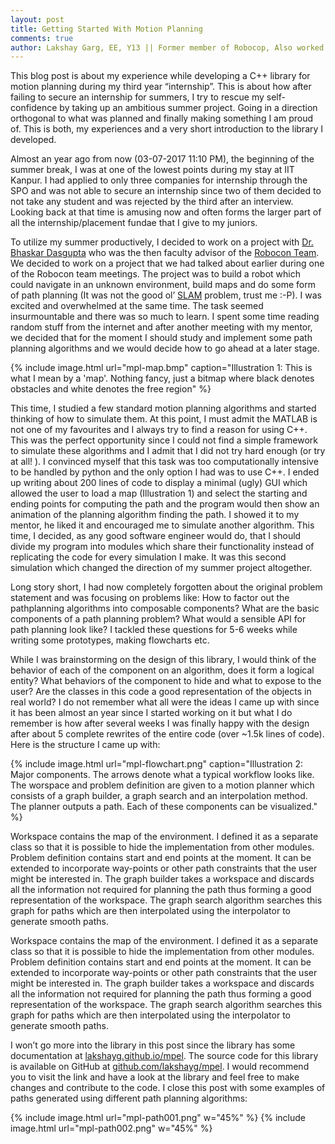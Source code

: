 ```yaml
---
layout: post
title: Getting Started With Motion Planning
comments: true
author: Lakshay Garg, EE, Y13 || Former member of Robocop, Also worked on IGVC.
---
```


This blog post is about my experience while developing a C++ library for motion
planning during my third year “internship”. This is about how after failing to
secure an internship for summers, I try to rescue my self-confidence by taking up
an ambitious summer project. Going in a direction orthogonal to what was
planned and finally making something I am proud of. This is both, my
experiences and a very short introduction to the library I developed.

Almost an year ago from now (03-07-2017 11:10 PM), the beginning of the
summer break, I was at one of the lowest points during my stay at IIT Kanpur. I
had applied to only three companies for internship through the SPO and was not
able to secure an internship since two of them decided to not take any student
and was rejected by the third after an interview. Looking back at that time is
amusing now and often forms the larger part of all the internship/placement
fundae that I give to my juniors.

To utilize my summer productively, I decided to work on a project with
[Dr. Bhaskar Dasgupta](http://home.iitk.ac.in/~dasgupta/) who was the then faculty advisor of the [Robocon Team](http://students.iitk.ac.in/robocon/). We
decided to work on a project that we had talked about earlier during one of the
Robocon team meetings. The project was to build a robot which could navigate in
an unknown environment, build maps and do some form of path planning (It was not the good ol’ [SLAM](https://en.wikipedia.org/wiki/Simultaneous_localization_and_mapping) problem, trust me :-P). I was excited and overwhelmed at the same time. The task seemed insurmountable and there was so much to learn.
I spent some time reading random stuff from the internet and after another
meeting with my mentor, we decided that for the moment I should study and
implement some path planning algorithms and we would decide how to go ahead
at a later stage.

{% include image.html url="mpl-map.bmp" caption="Illustration 1: This is what I mean by a 'map'.
Nothing fancy, just a bitmap where black denotes
obstacles and white denotes the free region" %}

This time, I studied a few standard
motion planning algorithms and started
thinking of how to simulate them. At
this point, I must admit the MATLAB is
not one of my favourites and I always
try to find a reason for using C++. This
was the perfect opportunity since I
could not find a simple framework to
simulate these algorithms and I admit
that I did not try hard enough (or try at
all! ). I convinced myself that this task
was too computationally intensive to be
handled by python and the only option I had was to use C++. I ended up writing about 200 lines of code to display a minimal (ugly) GUI which allowed the user to
load a map (Illustration 1) and select the starting and ending points for
computing the path and the program would then show an animation of the
planning algorithm finding the path. I showed it to my mentor, he liked it and
encouraged me to simulate another algorithm. This time, I decided, as any good
software engineer would do, that I should divide my program into modules which
share their functionality instead of replicating the code for every simulation I
make. It was this second simulation which changed the direction of my summer
project altogether.

Long story short, I had now completely forgotten about the original problem
statement and was focusing on problems like: How to factor out the pathplanning
algorithms into composable components? What are the basic
components of a path planning problem? What would a sensible API for path
planning look like? I tackled these questions for 5-6 weeks while writing some
prototypes, making flowcharts etc.

While I was brainstorming on the design of this library, I would think of the
behavior of each of the component on an algorithm, does it form a logical entity?
What behaviors of the component to hide and what to expose to the user? Are
the classes in this code a good representation of the objects in real world? I do
not remember what all were the ideas I came up with since it has been almost an
year since I started working on it but what I do remember is how after several
weeks I was finally happy with the design after about 5 complete rewrites of the
entire code (over ~1.5k lines of code). Here is the structure I came up with:

{% include image.html url="mpl-flowchart.png" caption="Illustration 2: Major components. The arrows denote what a typical workflow looks like. The worspace
and problem definition are given to a motion planner which consists of a graph builder, a graph search
and an interpolation method. The planner outputs a path. Each of these components can be visualized." %}

Workspace contains the map of the environment. I defined it as a separate class
so that it is possible to hide the implementation from other modules. Problem
definition contains start and end points at the moment. It can be extended to
incorporate way-points or other path constraints that the user might be interested
in. The graph builder takes a workspace and discards all the information not
required for planning the path thus forming a good representation of the
workspace. The graph search algorithm searches this graph for paths which are
then interpolated using the interpolator to generate smooth paths.

Workspace contains the map of the environment. I defined it as a separate class
so that it is possible to hide the implementation from other modules. Problem
definition contains start and end points at the moment. It can be extended to
incorporate way-points or other path constraints that the user might be interested
in. The graph builder takes a workspace and discards all the information not
required for planning the path thus forming a good representation of the
workspace. The graph search algorithm searches this graph for paths which are
then interpolated using the interpolator to generate smooth paths.

I won’t go more into the library in this post since the library has some
documentation at [lakshayg.github.io/mpel](http://lakshayg.github.io/mpel/). The source code for this library is
available on GitHub at [github.com/lakshayg/mpel](https://github.com/lakshayg/mpel). I would recommend you to
visit the link and have a look at the library and feel free to make changes and
contribute to the code. I close this post with some examples of paths generated
using different path planning algorithms:

{% include image.html url="mpl-path001.png" w="45%" %}
{% include image.html url="mpl-path002.png" w="45%" %}